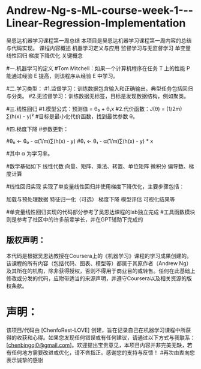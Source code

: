 # Andrew-Ng-s-ML-course-week-1---Linear-Regression-Implementation
吴恩达机器学习课程第一周总结
本项目是吴恩达机器学习课程第一周内容的总结与代码实现。
课程内容概述
机器学习定义与应用
监督学习与无监督学习
单变量线性回归
梯度下降优化
关键概念

#一.机器学习的定义
#Tom Mitchell：如果一个计算机程序在任务 T 上的性能 P 能通过经验 E 提高，则该程序从经验 E 中学习。

#二.学习类型：
#1.监督学习：训练数据包含输入和正确输出。典型任务包括回归与分类。
#2.无监督学习：训练数据无标签，目标是发现数据结构，例如聚类。

#三.线性回归
#1.模型公式：预测值 = θ₀ + θ₁x
#2.代价函数：J(θ) = (1/2m) ∑(h(x) - y)²
#目标是最小化代价函数，找到最优参数 θ。

#四.梯度下降
#参数更新：

#θ₀ ← θ₀ - α(1/m)∑(h(x) - y)
#θ₁ ← θ₁ - α(1/m)∑(h(x) - y) * x

#其中 α 为学习率。

#数学基础如下
线性代数
向量、矩阵、乘法、转置、单位矩阵
微积分
偏导数、梯度计算

#线性回归实现
实现了单变量线性回归并使用梯度下降优化，主要步骤包括：

加载与预处理数据
特征归一化（可选）
梯度下降
模型评估
可视化结果等

#单变量线性回归实现的代码部分参考了吴恩达课程的lab独立完成
#工具函数模块则是参考了社区中的许多前辈学长，并在GPT辅助下完成的
## 版权声明：
本代码是根据吴恩达教授在Coursera上的《机器学习》课程的学习成果创建的。该课程的所有内容（包括代码、图表、模型等）都属于其原作者（Andrew Ng）及其所在的机构，除非获得授权，否则不得用于商业目的或转售。任何在此基础上修改或分发的代码，应附带适当的来源声明，并遵守Coursera以及相关资源的版权条款。

# 声明：
该项目/代码由 [ChenfoRest-LOVE] 创建，旨在记录自己在机器学习课程中所获得的收获和心得。如果您发现任何错误或有任何建议，请通过以下方式与我联系：[chenbingqi0@gmail.com]。欢迎提出宝贵意见，本项目内容并非完美无缺，若有任何地方需要改进或优化，请不吝指正。感谢您的支持与反馈！
#再次由衷向您表示诚挚的感谢
